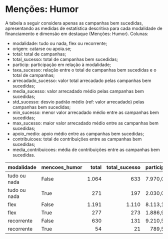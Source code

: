 # Menções: Humor

A tabela a seguir considera apenas as campanhas bem sucedidas, apresentando as medidas
de estatística descritiva para cada modalidade de financiamento e dimensão em destaque
(Menções: Humor). Colunas:
- modalidade: tudo ou nada, flex ou recorrente;
- origem: catarse ou apoia.se;
- total: total de campanhas;
- total_sucesso: total de campanhas bem sucedidas;
- particip: participação em relação à modalidade;
- taxa_sucesso: relação entre o total de campanhas bem sucedidas e o total de campanhas;
- arrecadado_sucesso: valor total arrecadado pelas campanhas bem sucedidas;
- media_sucesso: valor arrecadado médio pelas campanhas bem sucedidas;
- std_sucesso: desvio padrão médio (ref: valor arrecadado) pelas campanhas bem sucedidas;
- min_sucesso: menor valor arrecadado médio entre as campanhas bem sucedidas;
- max_sucesso: maior valor arrecadado médio entre as campanhas bem sucedidas;
- apoio_medio: apoio médio entre as campanhas bem sucedidas;
- contribuicoes: total de contribuições entre as campanhas bem sucedidas;
- media_contribuicoes: média de contribuições entre as campanhas bem sucedidas.


| modalidade   | mencoes_humor   |   total |   total_sucesso |   particip |   taxa_sucesso |   arrecadado_sucesso |   media_sucesso |   std_sucesso |   min_sucesso |   max_sucesso |   apoio_medio |   contribuicoes |   media_contribuicoes |
|:-------------|:----------------|--------:|----------------:|-----------:|---------------:|---------------------:|----------------:|--------------:|--------------:|--------------:|--------------:|----------------:|----------------------:|
| tudo ou nada | False           |    1.064 |             633 |     7.970,0 |         5.949,2 |          17.565.621,62 |        27.749,80 |      37.329,02 |         41,82 |     537.544,55 |         91,11 |          192.790 |                304,57 |
| tudo ou nada | True            |     271 |             197 |     2.030,0 |         7.269,4 |           6.497.658,21 |        32.983,04 |      63.531,59 |         54,54 |     679.297,66 |         91,82 |           70.763 |                359,20 |
| flex         | False           |    1.191 |            1.110 |     8.113,1 |         9.319,9 |          12.813.838,47 |        11.544,00 |      23.215,13 |         10,77 |     475.290,95 |         89,12 |          143.785 |                129,54 |
| flex         | True            |     277 |             273 |     1.886,9 |         9.855,6 |           5.548.293,47 |        20.323,42 |      59.929,42 |         76,12 |     708.972,78 |         92,69 |           59.861 |                219,27 |
| recorrente   | False           |     630 |             131 |     9.210,5 |         2.079,4 |             30.146,28 |          230,12 |        475,50 |          1,09 |       3.475,05 |         18,01 |            1.674 |                 12,78 |
| recorrente   | True            |      54 |              21 |      789,5 |         3.888,9 |             13.040,68 |          620,98 |       1.260,03 |         25,34 |       5.087,08 |         24,42 |             534 |                 25,43 |
